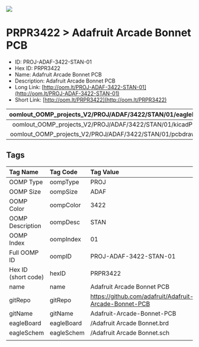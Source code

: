 


  
![][im]
# PRPR3422 > Adafruit Arcade Bonnet PCB

- ID: PROJ-ADAF-3422-STAN-01
- Hex ID: PRPR3422
- Name: Adafruit Arcade Bonnet PCB
- Description: Adafruit Arcade Bonnet PCB
- Long Link: [http://oom.lt/PROJ-ADAF-3422-STAN-01](http://oom.lt/PROJ-ADAF-3422-STAN-01)
- Short Link: [http://oom.lt/PRPR3422](http://oom.lt/PRPR3422)
  

|oomlout_OOMP_projects_V2/PROJ/ADAF/3422/STAN/01/eagleImage.png|oomlout_OOMP_projects_V2/PROJ/ADAF/3422/STAN/01/eagleSchemImage.png|oomlout_OOMP_projects_V2/PROJ/ADAF/3422/STAN/01/kicadPcb3dFront.png|oomlout_OOMP_projects_V2/PROJ/ADAF/3422/STAN/01/kicadPcb3dBack.png|
| :---: | :---: | :---: | :---: |
|oomlout_OOMP_projects_V2/PROJ/ADAF/3422/STAN/01/kicadPcb3d.png|oomlout_OOMP_projects_V2/PROJ/ADAF/3422/STAN/01/bomBack.png|oomlout_OOMP_projects_V2/PROJ/ADAF/3422/STAN/01/bomFront.png|oomlout_OOMP_projects_V2/PROJ/ADAF/3422/STAN/01/pcbdraw.svg|
|oomlout_OOMP_projects_V2/PROJ/ADAF/3422/STAN/01/pcbdrawBack.svg||||

## Tags
  

|Tag Name|Tag Code|Tag Value|
| :--- | :--- | :--- |
|OOMP Type|oompType|PROJ|
|OOMP Size|oompSize|ADAF|
|OOMP Color|oompColor|3422|
|OOMP Description|oompDesc|STAN|
|OOMP Index|oompIndex|01|
|Full OOMP ID|oompID|PROJ-ADAF-3422-STAN-01|
|Hex ID (short code)|hexID|PRPR3422|
|name|name|Adafruit Arcade Bonnet PCB|
|gitRepo|gitRepo|https://github.com/adafruit/Adafruit-Arcade-Bonnet-PCB|
|gitName|gitName|Adafruit-Arcade-Bonnet-PCB|
|eagleBoard|eagleBoard|/Adafruit Arcade Bonnet.brd|
|eagleSchem|eagleSchem|/Adafruit Arcade Bonnet.sch|
||||



[im]: PROJ/ADAF/3422/STAN/01/kicadPcb3d_450.png

